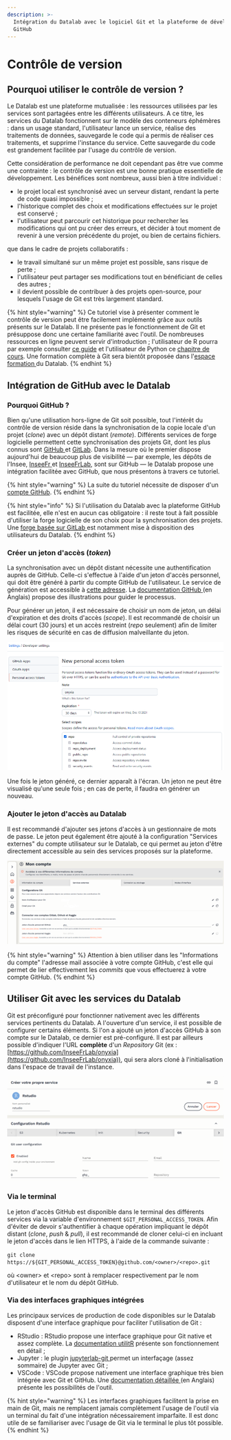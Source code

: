```yaml
---
description: >-
  Intégration du Datalab avec le logiciel Git et la plateforme de développement
  GitHub
---
```


# Contrôle de version

## Pourquoi utiliser le contrôle de version ?

Le Datalab est une plateforme mutualisée : les ressources utilisées par les services sont partagées entre les différents utilisateurs. A ce titre, les services du Datalab fonctionnent sur le modèle des conteneurs éphémères : dans un usage standard, l'utilisateur lance un service, réalise des traitements de données, sauvegarde le code qui a permis de réaliser ces traitements, et supprime l'instance du service. Cette sauvegarde du code est grandement facilitée par l'usage du contrôle de version.

Cette considération de performance ne doit cependant pas être vue comme une contrainte : le contrôle de version est une bonne pratique essentielle de développement. Les bénéfices sont nombreux, aussi bien à titre individuel :&#x20;

* le projet local est synchronisé avec un serveur distant, rendant la perte de code quasi impossible ;&#x20;
* l'historique complet des choix et modifications effectuées sur le projet est conservé ;
* l'utilisateur peut parcourir cet historique pour rechercher les modifications qui ont pu créer des erreurs, et décider à tout moment de revenir à une version précédente du projet, ou bien de certains fichiers.

que dans le cadre de projets collaboratifs :&#x20;

* le travail simultané sur un même projet est possible, sans risque de perte ;&#x20;
* l'utilisateur peut partager ses modifications tout en bénéficiant de celles des autres ;
* il devient possible de contribuer à des projets open-source, pour lesquels l'usage de Git est très largement standard.

{% hint style="warning" %}
Ce tutoriel vise à présenter comment le contrôle de version peut être facilement implémenté grâce aux outils présents sur le Datalab. Il ne présente pas le fonctionnement de Git et présuppose donc une certaine familiarité avec l'outil. De nombreuses ressources en ligne peuvent servir d'introduction ; l'utilisateur de R pourra par exemple consulter [ce guide](https://linogaliana.gitlab.io/collaboratif/git.html) et l'utilisateur de Python ce [chapitre de cours](https://linogaliana-teaching.netlify.app/course/git/). Une formation complète à Git sera bientôt proposée dans l'[espace formation ](https://www.sspcloud.fr/documentation)du Datalab.
{% endhint %}

## Intégration de GitHub avec le Datalab

### Pourquoi GitHub ?

Bien qu'une utilisation hors-ligne de Git soit possible, tout l'intérêt du contrôle de version réside dans la synchronisation de la copie locale d'un projet (_clone_) avec un dépôt distant (_remote_). Différents services de forge logicielle permettent cette synchronisation des projets Git, dont les plus connus sont [GitHub ](https://github.com)et [GitLab](https://about.gitlab.com). Dans la mesure où le premier dispose aujourd'hui de beaucoup plus de visibilité — par exemple, les dépôts de l'Insee, [InseeFr ](https://github.com/InseeFrL)et [InseeFrLab](https://github.com/InseeFrLab), sont sur GitHub — le Datalab propose une intégration facilitée avec GitHub, que nous présentons à travers ce tutoriel.

{% hint style="warning" %}
La suite du tutoriel nécessite de disposer d'un [compte GitHub](https://github.com/join).
{% endhint %}

{% hint style="info" %}
Si l'utilisation du Datalab avec la plateforme GitHub est facilitée, elle n'est en aucun cas obligatoire : il reste tout à fait possible d'utiliser la forge logicielle de son choix pour la synchronisation des projets. Une [forge basée sur GitLab ](https://git.lab.sspcloud.fr)est notamment mise à disposition des utilisateurs du Datalab.
{% endhint %}

### Créer un jeton d'accès (_token_)

La synchronisation avec un dépôt distant nécessite une authentification auprès de GitHub. Celle-ci s'effectue à l'aide d'un jeton d'accès personnel, qui doit être généré à partir du compte GitHub de l'utilisateur. Le service de génération est accessible à [cette adresse](https://github.com/settings/tokens). La [documentation GitHub ](https://docs.github.com/en/authentication/keeping-your-account-and-data-secure/creating-a-personal-access-token)(en Anglais) propose des illustrations pour guider le processus.

Pour générer un jeton, il est nécessaire de choisir un nom de jeton, un délai d'expiration et des droits d'accès (_scope_). Il est recommandé de choisir un délai court (30 jours) et un accès restreint (_repo_ seulement) afin de limiter les risques de sécurité en cas de diffusion malveillante du jeton.&#x20;

![Configuration recommandée pour la génération d'un jeton d'accès GitHub](<../.gitbook/assets/token (1).PNG>)

Une fois le jeton généré, ce dernier apparaît à l'écran. Un jeton ne peut être visualisé qu'une seule fois ; en cas de perte, il faudra en générer un nouveau.&#x20;

### Ajouter le jeton d'accès au Datalab

Il est recommandé d'ajouter ses jetons d'accès à un gestionnaire de mots de passe. Le jeton peut également être ajouté à la configuration "Services externes" du compte utilisateur sur le Datalab, ce qui permet au jeton d'être directement accessible au sein des services proposés sur la plateforme.

![Ajouter un jeton d'accès GitHub à un compte utilisateur sur le Datalab](<../.gitbook/assets/git (1).PNG>)

{% hint style="warning" %}
Attention à bien utiliser dans les "Informations du compte" l'adresse mail associée à votre compte GitHub, c'est elle qui permet de lier effectivement les _commits_ que vous effectuerez à votre compte GitHub.
{% endhint %}

## Utiliser Git avec les services du Datalab

Git est préconfiguré pour fonctionner nativement avec les différents services pertinents du Datalab. A l'ouverture d'un service, il est possible de configurer certains éléments. Si l'on a ajouté un jeton d'accès GitHub à son compte sur le Datalab, ce dernier est pré-configuré. Il est par ailleurs possible d'indiquer l'URL **complète** d'un _Repository_ Git (ex : [https://github.com/InseeFrLab/onyxia](https://github.com/InseeFrLab/onyxia)), qui sera alors cloné à l'initialisation dans l'espace de travail de l'instance.

![Configuration de Git à l'ouverture d'un service](../.gitbook/assets/rstudio.PNG)

### Via le terminal

Le jeton d'accès GitHub est disponible dans le terminal des différents services via la variable d'environnement `$GIT_PERSONAL_ACCESS_TOKEN`. Afin d'éviter de devoir s'authentifier à chaque opération impliquant le dépôt distant (_clone_, _push_ & _pull_), il est recommandé de cloner celui-ci en incluant le jeton d'accès dans le lien HTTPS, à l'aide de la commande suivante :

`git clone https://${GIT_PERSONAL_ACCESS_TOKEN}@github.com/<owner>/<repo>.git`

où \<owner> et \<repo> sont à remplacer respectivement par le nom d'utilisateur et le nom du dépôt GitHub.

### Via des interfaces graphiques intégrées

Les principaux services de production de code disponibles sur le Datalab disposent d'une interface graphique pour faciliter l'utilisation de Git :&#x20;

* RStudio : RStudio propose une interface graphique pour Git native et assez complète. La [documentation utilitR](https://www.book.utilitr.org/03_fiches_thematiques/fiche_git_utilisation) présente son fonctionnement en détail ;
* Jupyter : le plugin [jupyterlab-git ](https://github.com/jupyterlab/jupyterlab-git)permet un interfaçage (assez sommaire) de Jupyter avec Git ;
* VSCode : VSCode propose nativement une interface graphique très bien intégrée avec Git et GitHub. Une [documentation détaillée ](https://code.visualstudio.com/docs/editor/versioncontrol)(en Anglais) présente les possibilités de l'outil.&#x20;

{% hint style="warning" %}
Les interfaces graphiques facilitent la prise en main de Git, mais ne remplacent jamais complètement l'usage de l'outil via un terminal du fait d'une intégration nécessairement imparfaite. Il est donc utile de se familiariser avec l'usage de Git via le terminal le plus tôt possible.
{% endhint %}
